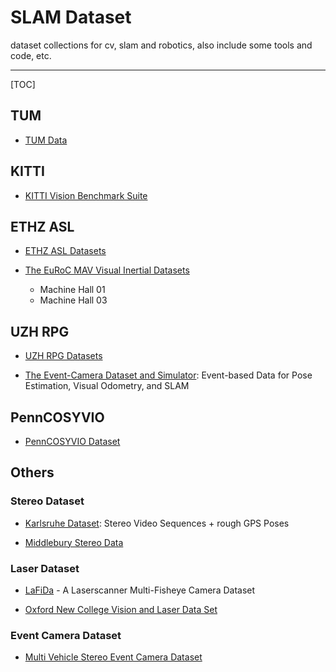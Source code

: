 # SLAM Dataset

dataset collections for cv, slam and robotics, also include some tools and code, etc.

-----

[TOC]

## TUM

* [TUM Data](https://vision.in.tum.de/data)


## KITTI

* [KITTI Vision Benchmark Suite](http://www.cvlibs.net/datasets/kitti/)


## ETHZ ASL

* [ETHZ ASL Datasets](https://projects.asl.ethz.ch/datasets/)

* [The EuRoC MAV Visual Inertial Datasets](https://projects.asl.ethz.ch/datasets/doku.php?id=kmavvisualinertialdatasets)
  - Machine Hall 01
  - Machine Hall 03


## UZH RPG

* [UZH RPG Datasets](http://rpg.ifi.uzh.ch/software_datasets.html)

* [The Event-Camera Dataset and Simulator](http://rpg.ifi.uzh.ch/davis_data.html): Event-based Data for Pose Estimation, Visual Odometry, and SLAM


## PennCOSYVIO

* [PennCOSYVIO Dataset](https://daniilidis-group.github.io/penncosyvio/)


## Others

### Stereo Dataset

* [Karlsruhe Dataset](http://www.cvlibs.net/datasets/karlsruhe_sequences/): Stereo Video Sequences + rough GPS Poses

* [Middlebury Stereo Data](http://vision.middlebury.edu/stereo/data/)


### Laser Dataset

* [LaFiDa](http://www.ipf.kit.edu/lafida.php) - A Laserscanner Multi-Fisheye Camera Dataset

* [Oxford New College Vision and Laser Data Set](http://www.robots.ox.ac.uk/NewCollegeData/)


### Event Camera Dataset

* [Multi Vehicle Stereo Event Camera Dataset](https://daniilidis-group.github.io/mvsec/)
